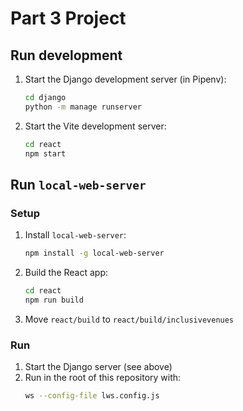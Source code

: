 # Part 3 Project

## Run development

1. Start the Django development server (in Pipenv):
   ```sh
   cd django
   python -m manage runserver
   ```
2. Start the Vite development server:
   ```sh
   cd react
   npm start
   ```

## Run `local-web-server`

### Setup

1. Install `local-web-server`:
   ```sh
   npm install -g local-web-server
   ```
2. Build the React app:
   ```sh
   cd react
   npm run build
   ```
3. Move `react/build` to `react/build/inclusivevenues`

### Run

1. Start the Django server (see above)
2. Run in the root of this repository with:
   ```sh
   ws --config-file lws.config.js
   ```

